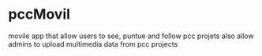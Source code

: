 # pccMovil
movile app that allow users to see, puntue and follow pcc projets also allow admins to upload multimedia data from pcc projects

